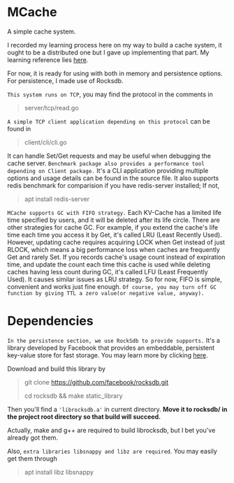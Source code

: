 # MCache

A simple cache system.

I recorded my learning process here on my way to build a cache system,
it ought to be a distributed one but I gave up implementing that part. 
My learning reference lies [here](https://github.com/stuarthu/go-implement-your-cache-server).

For now, it is ready for using with both in memory and persistence options.
For persistence, I made use of Rocksdb.

`This system runs on TCP`, you may find the protocol in the comments in

> server/tcp/read.go

`A simple TCP client application depending on this protocol` can be found in 

> client/cli/cli.go

It can handle Set/Get requests and may be useful when debugging the cache server.
`Benchmark package also provides a performance tool depending on Client package.`
It's a CLI application providing multiple options and usage details can be found in the source file. 
It also supports redis benchmark for comparision if you have redis-server installed; If not,

> apt install redis-server

`MCache supports GC with FIFO strategy.` Each KV-Cache has a limited life time specified by users,
and it will be deleted after its life circle. There are other strategies for cache GC. For example,
if you extend the cache's life time each time you access it by Get, it's called LRU
(Least Recently Used). However, updating cache requires acquiring LOCK when Get instead of just
RLOCK, which means a big performance loss when caches are frequently Get and rarely Set. 
If you records cache's usage count instead of expiration time, and update the count each time
this cache is used while deleting caches having less count during GC, it's called LFU
(Least Frequently Used). It causes similar issues as LRU strategy. So for now, FIFO is
simple, convenient and works just fine enough. `Of course, you may turn off GC function by
giving TTL a zero value(or negative value, anyway).`

# Dependencies

`In the persistence section, we use RockSdb to provide supports.` It's a library developed by Facebook
that provides an embeddable, persistent key-value store for fast storage. You may learn more by clicking
[here](https://github.com/facebook/rocksdb).

Download and build this library by

> git clone https://github.com/facebook/rocksdb.git
>
> cd rocksdb && make static_library

Then you'll find a `'librocksdb.a'` in current directory. **Move it to rocksdb/ in the project root
directory so that build will succeed.**

Actually, make and g++ are required to build librocksdb, but I bet you've already got them. 

Also, `extra libraries libsnappy and libz are required`. You may easily get them through

> apt install libz libsnappy
